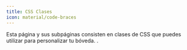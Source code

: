 ```yaml
---
title: CSS Clases
icon: material/code-braces
---
```


Esta página y sus subpáginas consisten en clases de CSS que puedes utilizar para personalizar
tu bóveda.
.

